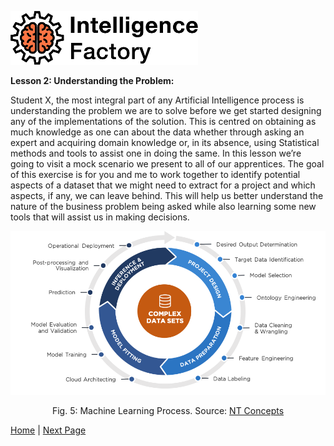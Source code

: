 <!----- Conversion time: 1.014 seconds.


Using this Markdown file:

1. Cut and paste this output into your source file.
2. See the notes and action items below regarding this conversion run.
3. Check the rendered output (headings, lists, code blocks, tables) for proper
   formatting and use a linkchecker before you publish this page.

Conversion notes:

* Docs to Markdown version 1.0β17
* Tue Aug 27 2019 15:52:27 GMT-0700 (PDT)
* Source doc: https://docs.google.com/open?id=1i-EsNOdY1eFx5lveG_N8j4WhGXphkBqMAk07LcHMj0w
* This is a partial selection. Check to make sure intra-doc links work.
* This document has images: check for >>>>>  gd2md-html alert:  inline image link in generated source and store images to your server.
----->

![alt_text](images/TIF1000.png "image_tooltip")

**Lesson 2: Understanding the Problem:**

Student X, the most integral part of any Artificial Intelligence process is understanding the problem we are to solve before we get started designing any of the implementations of the solution. This is centred on obtaining as much knowledge as one can about the data whether through asking an expert and acquiring domain knowledge or, in its absence, using Statistical methods and tools to assist one in doing the same. In this lesson we’re going to visit a mock scenario we present to all of our apprentices. The goal of this exercise is for you and me to work together to identify potential aspects of a dataset that we might need to extract for a project and which aspects, if any, we can leave behind. This will help us better understand the nature of the business problem being asked while also learning some new tools that will assist us in making decisions. 



<p align="center"><img src="images/ntc_ml_lifecycle-1.png"></p>
<p align="center">Fig. 5: Machine Learning Process. Source: <a href="https://www.ntconcepts.com/introduction-to-the-machine-learning-lifecycle-hidden-challenges-blog-series/">NT Concepts</a></p>

[Home](tif100.md) | [Next Page](page7.md)


<!-- Docs to Markdown version 1.0β17 -->
